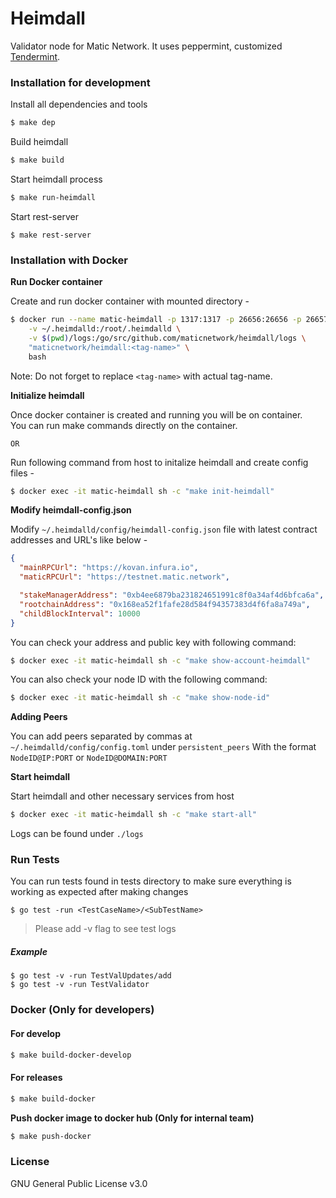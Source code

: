 # Heimdall

Validator node for Matic Network. It uses peppermint, customized [Tendermint](https://github.com/tendermint/tendermint).

### Installation for development

Install all dependencies and tools

```bash
$ make dep
```

Build heimdall

```bash
$ make build
```

Start heimdall process

```bash
$ make run-heimdall
```

Start rest-server

```$bash
$ make rest-server
```

### Installation with Docker

**Run Docker container**

Create and run docker container with mounted directory -

```bash
$ docker run --name matic-heimdall -p 1317:1317 -p 26656:26656 -p 26657:26657 -it \
    -v ~/.heimdalld:/root/.heimdalld \
    -v $(pwd)/logs:/go/src/github.com/maticnetwork/heimdall/logs \
    "maticnetwork/heimdall:<tag-name>" \
    bash
```

Note: Do not forget to replace `<tag-name>` with actual tag-name.

**Initialize heimdall**

Once docker container is created and running you will be on container.<br>
You can run make commands directly on the container.

`OR`

Run following command from host to initalize heimdall and create config files -

```bash
$ docker exec -it matic-heimdall sh -c "make init-heimdall"
```

**Modify heimdall-config.json**

Modify `~/.heimdalld/config/heimdall-config.json` file with latest contract addresses and URL's like below -

```json
{
  "mainRPCUrl": "https://kovan.infura.io",
  "maticRPCUrl": "https://testnet.matic.network",

  "stakeManagerAddress": "0xb4ee6879ba231824651991c8f0a34af4d6bfca6a",
  "rootchainAddress": "0x168ea52f1fafe28d584f94357383d4f6fa8a749a",
  "childBlockInterval": 10000
}
```

You can check your address and public key with following command:

```bash
$ docker exec -it matic-heimdall sh -c "make show-account-heimdall"
```

You can also check your node ID with the following command:

```bash
$ docker exec -it matic-heimdall sh -c "make show-node-id"
```

**Adding Peers**

You can add peers separated by commas at `~/.heimdalld/config/config.toml` under `persistent_peers`
With the format `NodeID@IP:PORT` or `NodeID@DOMAIN:PORT`

**Start heimdall**

Start heimdall and other necessary services from host

```bash
$ docker exec -it matic-heimdall sh -c "make start-all"
```

Logs can be found under `./logs`

### Run Tests

You can run tests found in tests directory to make sure everything is working as expected after making changes

```$bash
$ go test -run <TestCaseName>/<SubTestName>
```

> Please add -v flag to see test logs

##### Example

```$bash
$ go test -v -run TestValUpdates/add
$ go test -v -run TestValidator
```

### Docker (Only for developers)

#### For develop

```bash
$ make build-docker-develop
```

#### For releases

```bash
$ make build-docker
```

**Push docker image to docker hub (Only for internal team)**

```bash
$ make push-docker
```

### License

GNU General Public License v3.0
